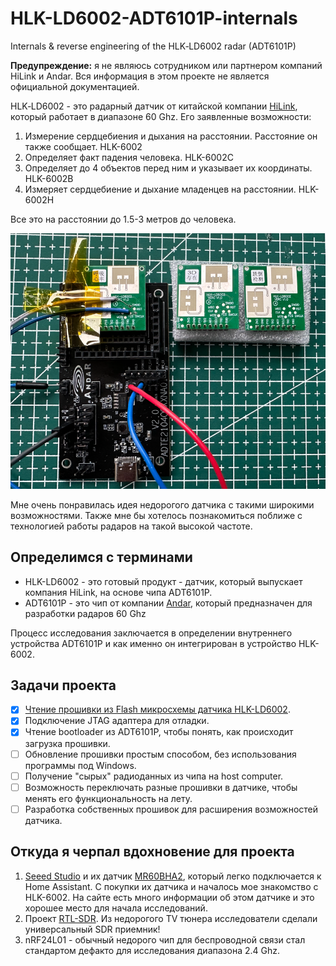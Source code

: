 # HLK-LD6002-ADT6101P-internals
Internals &amp; reverse engineering of the HLK‑LD6002 radar (ADT6101P)

**Предупреждение:** я не являюсь сотрудником или партнером компаний HiLink и Andar. Вся информация в этом проекте не является официальной документацией.

HLK‑LD6002 - это радарный датчик от китайской компании [HiLink](https://www.hlktech.com/en/Goods-227.html), который работает в диапазоне 60 Ghz. 
Его заявленные возможности:
1. Измерение сердцебиения и дыхания на расстоянии. Расстояние он также сообщает. HLK-6002
2. Определяет факт падения человека. HLK-6002C
3. Определяет до 4 объектов перед ним и указывает их координаты. HLK-6002B
4. Измеряет сердцебиение и дыхание младенцев на расстоянии. HLK-6002H

Все это на расстоянии до 1.5-3 метров до человека.

![HLK-LD6002 x 3](hlk-ld6002-x3.png)

Мне очень понравилась идея недорогого датчика с такими широкими возможностями. Также мне бы хотелось познакомиться 
поближе с технологией работы радаров на такой высокой частоте.

## Определимся с терминами
- HLK-LD6002 - это готовый продукт - датчик, который выпускает компания HiLink, на основе чипа ADT6101P.
- ADT6101P - это чип от компании [Andar](http://www.andartechs.com/bk_24853220.html###), который предназначен для разработки радаров 60 Ghz  

Процесс исследования заключается в определении внутреннего устройства ADT6101P и как именно он интегрирован в устройство HLK-6002.

## Задачи проекта
- [x] [Чтение прошивки из Flash микросхемы датчика HLK-LD6002](docs/how-to-read-flash-hlk-ld6002.ru.md).
- [x] Подключение JTAG адаптера для отладки. 
- [x] Чтение bootloader из ADT6101P, чтобы понять, как происходит загрузка прошивки.
- [ ] Обновление прошивки простым способом, без использования программы под Windows.
- [ ] Получение "сырых" радиоданных из чипа на host computer.
- [ ] Возможность переключать разные прошивки в датчике, чтобы менять его функциональность на лету.
- [ ] Разработка собственных прошивок для расширения возможностей датчика.

## Откуда я черпал вдохновение для проекта
1. [Seeed Studio](https://wiki.seeedstudio.com/) и их датчик [MR60BHA2](https://wiki.seeedstudio.com/getting_started_with_mr60bha2_mmwave_kit/), который легко подключается к Home Assistant. С покупки их датчика и началось мое знакомство с HLK-6002. На сайте есть много информации об этом датчике и это хорошее место для начала исследований.
2. Проект [RTL-SDR](https://www.rtl-sdr.com/). Из недорогого TV тюнера исследователи сделали универсальный SDR приемник!
2. nRF24L01 - обычный недорого чип для беспроводной связи стал стандартом дефакто для исследования диапазона 2.4 Ghz.
